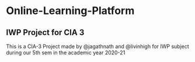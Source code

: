 # Online-Learning-Platform
## IWP Project for CIA 3
This is a CIA-3 Project made by @jagathnath and @livinhigh for IWP subject during our 5th sem in the academic year 2020-21
